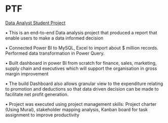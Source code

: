 # PTF
[Data Analyst Student Project](https://github.com/Ola-20/TC)

•	This is an end-to-end Data analysis project that produced a report that enable users to make a data informed decision

•	Connected Power BI to MySQL, Excel to import about $ million records. Performed data transformation in Power Query.

•	Built dashboard in power BI from scratch for finance, sales, marketing, supply chain and executives which will support the organisation in gross margin improvement

•	The build Dashboard also allows granular view to the expenditure relating to promotion and deductions so that data driven decision can be made to facilitate net profit generation.

•	Project was executed using project management skills: Project charter (Using Mural), stakeholder mapping analysis, Kanban board for task assignment to improve productivity

